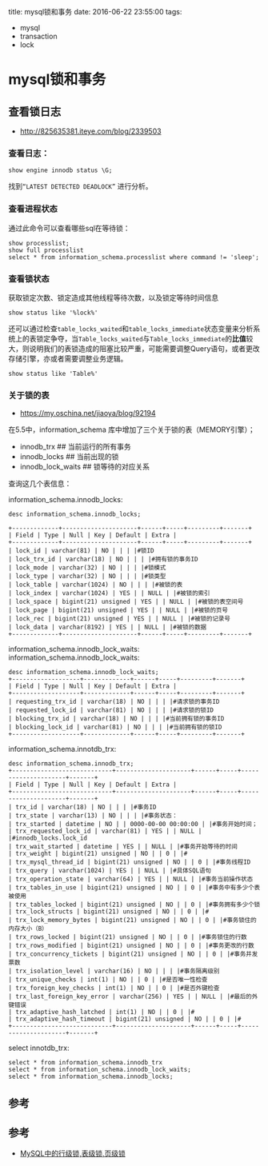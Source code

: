title: mysql锁和事务
date: 2016-06-22 23:55:00
tags:
- mysql
- transaction
- lock

# mysql锁和事务


## 查看锁日志

* http://825635381.iteye.com/blog/2339503

### 查看日志：

	show engine innodb status \G; 

找到`“LATEST DETECTED DEADLOCK”` 进行分析。 


### 查看进程状态

通过此命令可以查看哪些sql在等待锁：

	show processlist;
	show full processlist
	select * from information_schema.processlist where command != 'sleep';

### 查看锁状态

获取锁定次数、锁定造成其他线程等待次数，以及锁定等待时间信息

	show status like '%lock%'

还可以通过检查`table_locks_waited`和`table_locks_immediate`状态变量来分析系统上的表锁定争夺，当`Table_locks_waited`与`Table_locks_immediate`的**比值**较大，则说明我们的表锁造成的阻塞比较严重，可能需要调整Query语句，或者更改存储引擎，亦或者需要调整业务逻辑。
	
	show status like 'Table%'

### 关于锁的表

* <https://my.oschina.net/jiaoya/blog/92194>

在5.5中，information_schema 库中增加了三个关于锁的表（MEMORY引擎）；

* innodb_trx ## 当前运行的所有事务
* innodb_locks ## 当前出现的锁
* innodb_lock_waits ## 锁等待的对应关系

查询这几个表信息：


information_schema.innodb_locks:

	desc information_schema.innodb_locks;
	
	+-------------+---------------------+------+-----+---------+-------+
	| Field | Type | Null | Key | Default | Extra |
	+-------------+---------------------+------+-----+---------+-------+
	| lock_id | varchar(81) | NO | | | |#锁ID
	| lock_trx_id | varchar(18) | NO | | | |#拥有锁的事务ID
	| lock_mode | varchar(32) | NO | | | |#锁模式
	| lock_type | varchar(32) | NO | | | |#锁类型
	| lock_table | varchar(1024) | NO | | | |#被锁的表
	| lock_index | varchar(1024) | YES | | NULL | |#被锁的索引
	| lock_space | bigint(21) unsigned | YES | | NULL | |#被锁的表空间号
	| lock_page | bigint(21) unsigned | YES | | NULL | |#被锁的页号
	| lock_rec | bigint(21) unsigned | YES | | NULL | |#被锁的记录号
	| lock_data | varchar(8192) | YES | | NULL | |#被锁的数据
	+-------------+---------------------+------+-----+---------+-------+
	

information_schema.innodb\_lock\_waits:
information_schema.innodb\_lock\_waits:

	desc information_schema.innodb_lock_waits;
	+-------------------+-------------+------+-----+---------+-------+
	| Field | Type | Null | Key | Default | Extra |
	+-------------------+-------------+------+-----+---------+-------+
	| requesting_trx_id | varchar(18) | NO | | | |#请求锁的事务ID
	| requested_lock_id | varchar(81) | NO | | | |#请求锁的锁ID
	| blocking_trx_id | varchar(18) | NO | | | |#当前拥有锁的事务ID
	| blocking_lock_id | varchar(81) | NO | | | |#当前拥有锁的锁ID
	+-------------------+-------------+------+-----+---------+-------+

information_schema.innotdb\_trx:

	desc information_schema.innodb_trx;
	+----------------------------+---------------------+------+-----+---------------------+-------+
	| Field | Type | Null | Key | Default | Extra |
	+----------------------------+---------------------+------+-----+---------------------+-------+
	| trx_id | varchar(18) | NO | | | |#事务ID
	| trx_state | varchar(13) | NO | | | |#事务状态：
	| trx_started | datetime | NO | | 0000-00-00 00:00:00 | |#事务开始时间；
	| trx_requested_lock_id | varchar(81) | YES | | NULL | |#innodb_locks.lock_id
	| trx_wait_started | datetime | YES | | NULL | |#事务开始等待的时间
	| trx_weight | bigint(21) unsigned | NO | | 0 | |#
	| trx_mysql_thread_id | bigint(21) unsigned | NO | | 0 | |#事务线程ID
	| trx_query | varchar(1024) | YES | | NULL | |#具体SQL语句
	| trx_operation_state | varchar(64) | YES | | NULL | |#事务当前操作状态
	| trx_tables_in_use | bigint(21) unsigned | NO | | 0 | |#事务中有多少个表被使用
	| trx_tables_locked | bigint(21) unsigned | NO | | 0 | |#事务拥有多少个锁
	| trx_lock_structs | bigint(21) unsigned | NO | | 0 | |#
	| trx_lock_memory_bytes | bigint(21) unsigned | NO | | 0 | |#事务锁住的内存大小（B）
	| trx_rows_locked | bigint(21) unsigned | NO | | 0 | |#事务锁住的行数
	| trx_rows_modified | bigint(21) unsigned | NO | | 0 | |#事务更改的行数
	| trx_concurrency_tickets | bigint(21) unsigned | NO | | 0 | |#事务并发票数
	| trx_isolation_level | varchar(16) | NO | | | |#事务隔离级别
	| trx_unique_checks | int(1) | NO | | 0 | |#是否唯一性检查
	| trx_foreign_key_checks | int(1) | NO | | 0 | |#是否外键检查
	| trx_last_foreign_key_error | varchar(256) | YES | | NULL | |#最后的外键错误
	| trx_adaptive_hash_latched | int(1) | NO | | 0 | |#
	| trx_adaptive_hash_timeout | bigint(21) unsigned | NO | | 0 | |#
	+----------------------------+---------------------+------+-----+---------------------+-------+

select innotdb_trx:

	select * from information_schema.innodb_trx
	select * from information_schema.innodb_lock_waits;
	select * from information_schema.innodb_locks;
	
	

## 参考
## 参考

* [MySQL中的行级锁,表级锁,页级锁](http://www.hollischuang.com/archives/914)